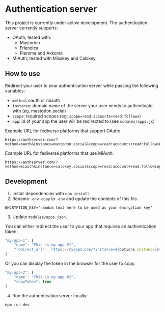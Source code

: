 # Authentication server

This project is currently under active development. The authentication server currently supports:

- OAuth; tested with:
    - Mastodon
    - Friendica
    - Pleroma and Akkoma
- MiAuth; tested with Misskey and Calckey

## How to use

Redirect your user to your authentication server while passing the following variables:

- `method`: oauth or miauth
- `instance`: domain name of the server your user needs to authenticate with (eg. mastodon.social)
- `scope`: required scopes (eg: `scope=read:accounts+read:follows`)
- `app`: id of your app the user will be redirected to (see `modules/apps.js`)

Example URL for fediverse platforms that support OAuth:

```
https://authserver.com/?method=oauth&instance=mastodon.social&scope=read:accounts+read:follows&app=myapp
```

Example URL for fediverse platforms that use MiAuth:

```
https://authserver.com/?method=miauth&instance=calckey.social&scope=read:account+read:following&app=myapp
```

## Development

1. Install dependencies with `npm install`.
2. Rename `.env-copy` to `.env` and update the contents of this file.

```
ENCRYPTION_KEY="random text here to be used as your encryption key"
```

3. Update `modules/apps.json`.

You can either redirect the user to your app that requires an authentication token:

```js
"my-app-1": {
    "name": "This is my app #1",
    "redirect_url": `https://myapp1.com/?instance=${options.instance}&token=${options.access_token}`
}
```

Or you can display the token in the browser for the user to copy:

```js
"my-app-2": {
    "name": "This is my app #2",
    "showToken": true
}
```

4. Run the authentication server locally:

```sh
npm run dev
```
